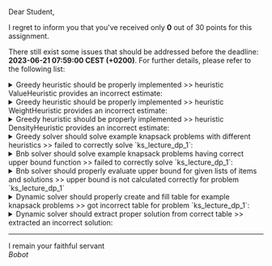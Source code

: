 Dear Student,

I regret to inform you that you've received only **0** out of 30 points for this assignment.

There still exist some issues that should be addressed before the deadline: **2023-06-21 07:59:00 CEST (+0200)**. For further details, please refer to the following list:

<details><summary>Greedy heuristic should be properly implemented &gt;&gt; heuristic ValueHeuristic provides an incorrect estimate:</summary>-&nbsp;got:&nbsp;0.0<br>-&nbsp;expected:&nbsp;-5<br>-&nbsp;for&nbsp;item&nbsp;with&nbsp;value:&nbsp;-5&nbsp;and&nbsp;weight:&nbsp;0</details>
<details><summary>Greedy heuristic should be properly implemented &gt;&gt; heuristic WeightHeuristic provides an incorrect estimate:</summary>-&nbsp;got:&nbsp;0.0<br>-&nbsp;expected:&nbsp;5<br>-&nbsp;for&nbsp;item&nbsp;with&nbsp;value:&nbsp;0&nbsp;and&nbsp;weight:&nbsp;-5</details>
<details><summary>Greedy heuristic should be properly implemented &gt;&gt; heuristic DensityHeuristic provides an incorrect estimate:</summary>-&nbsp;got:&nbsp;0.0<br>-&nbsp;expected:&nbsp;-1.6666666666666667<br>-&nbsp;for&nbsp;item&nbsp;with&nbsp;value:&nbsp;-5&nbsp;and&nbsp;weight:&nbsp;3</details>
<details><summary>Greedy solver should solve example knapsack problems with different heuristics &gt;&gt; failed to correctly solve `ks_lecture_dp_1`:</summary>-&nbsp;got:&nbsp;<br>&nbsp;&nbsp;&nbsp;&nbsp;*&nbsp;total&nbsp;value:&nbsp;0<br>&nbsp;&nbsp;&nbsp;&nbsp;*&nbsp;optimal:&nbsp;False<br>&nbsp;&nbsp;&nbsp;&nbsp;*&nbsp;total&nbsp;weight:&nbsp;0<br>&nbsp;&nbsp;&nbsp;&nbsp;*&nbsp;items:<br>-&nbsp;expected:&nbsp;<br>&nbsp;&nbsp;&nbsp;&nbsp;*&nbsp;total&nbsp;value:&nbsp;8<br>&nbsp;&nbsp;&nbsp;&nbsp;*&nbsp;optimal:&nbsp;False<br>&nbsp;&nbsp;&nbsp;&nbsp;*&nbsp;total&nbsp;weight:&nbsp;6<br>&nbsp;&nbsp;&nbsp;&nbsp;*&nbsp;items:<br>&nbsp;&nbsp;&nbsp;&nbsp;&nbsp;&nbsp;-&nbsp;2(v:3,&nbsp;w:2)<br>&nbsp;&nbsp;&nbsp;&nbsp;&nbsp;&nbsp;-&nbsp;0(v:5,&nbsp;w:4)<br>-&nbsp;used&nbsp;heuristic:&nbsp;WeightHeuristic</details>
<details><summary>Bnb solver should solve example knapsack problems having correct upper bound function &gt;&gt; failed to correctly solve `ks_lecture_dp_1`:</summary>-&nbsp;got:&nbsp;<br>&nbsp;&nbsp;&nbsp;&nbsp;*&nbsp;total&nbsp;value:&nbsp;0<br>&nbsp;&nbsp;&nbsp;&nbsp;*&nbsp;optimal:&nbsp;True<br>&nbsp;&nbsp;&nbsp;&nbsp;*&nbsp;total&nbsp;weight:&nbsp;0<br>&nbsp;&nbsp;&nbsp;&nbsp;*&nbsp;items:<br>-&nbsp;expected:&nbsp;<br>&nbsp;&nbsp;&nbsp;&nbsp;*&nbsp;total&nbsp;value:&nbsp;11<br>&nbsp;&nbsp;&nbsp;&nbsp;*&nbsp;optimal:&nbsp;True<br>&nbsp;&nbsp;&nbsp;&nbsp;*&nbsp;total&nbsp;weight:&nbsp;9<br>&nbsp;&nbsp;&nbsp;&nbsp;*&nbsp;items:<br>&nbsp;&nbsp;&nbsp;&nbsp;&nbsp;&nbsp;-&nbsp;0(v:5,&nbsp;w:4)<br>&nbsp;&nbsp;&nbsp;&nbsp;&nbsp;&nbsp;-&nbsp;1(v:6,&nbsp;w:5)</details>
<details><summary>Bnb solver should properly evaluate upper bound for given lists of items and solutions &gt;&gt; upper bound is not calculated correctly for problem `ks_lecture_dp_1`</summary>-&nbsp;got:&nbsp;0.0<br>-&nbsp;expected:&nbsp;11.6<br>-&nbsp;for&nbsp;taken&nbsp;items&nbsp;with&nbsp;indices:&nbsp;[0,&nbsp;1,&nbsp;2]</details>
<details><summary>Dynamic solver should properly create and fill table for example knapsack problems &gt;&gt; got incorrect table for problem `ks_lecture_dp_1`:</summary>-&nbsp;got:<br>&nbsp;&nbsp;&nbsp;&nbsp;None<br>-&nbsp;expected:<br>&nbsp;&nbsp;&nbsp;&nbsp;[[&nbsp;0&nbsp;&nbsp;0&nbsp;&nbsp;0&nbsp;&nbsp;0]<br>&nbsp;&nbsp;&nbsp;&nbsp;&nbsp;[&nbsp;0&nbsp;&nbsp;0&nbsp;&nbsp;0&nbsp;&nbsp;0]<br>&nbsp;&nbsp;&nbsp;&nbsp;&nbsp;[&nbsp;0&nbsp;&nbsp;0&nbsp;&nbsp;0&nbsp;&nbsp;3]<br>&nbsp;&nbsp;&nbsp;&nbsp;&nbsp;[&nbsp;0&nbsp;&nbsp;0&nbsp;&nbsp;0&nbsp;&nbsp;3]<br>&nbsp;&nbsp;&nbsp;&nbsp;&nbsp;[&nbsp;0&nbsp;&nbsp;5&nbsp;&nbsp;5&nbsp;&nbsp;5]<br>&nbsp;&nbsp;&nbsp;&nbsp;&nbsp;[&nbsp;0&nbsp;&nbsp;5&nbsp;&nbsp;6&nbsp;&nbsp;6]<br>&nbsp;&nbsp;&nbsp;&nbsp;&nbsp;[&nbsp;0&nbsp;&nbsp;5&nbsp;&nbsp;6&nbsp;&nbsp;8]<br>&nbsp;&nbsp;&nbsp;&nbsp;&nbsp;[&nbsp;0&nbsp;&nbsp;5&nbsp;&nbsp;6&nbsp;&nbsp;9]<br>&nbsp;&nbsp;&nbsp;&nbsp;&nbsp;[&nbsp;0&nbsp;&nbsp;5&nbsp;&nbsp;6&nbsp;&nbsp;9]<br>&nbsp;&nbsp;&nbsp;&nbsp;&nbsp;[&nbsp;0&nbsp;&nbsp;5&nbsp;11&nbsp;11]]</details>
<details><summary>Dynamic solver should extract proper solution from correct table &gt;&gt; extracted an incorrect solution:</summary>-&nbsp;got:<br>&nbsp;&nbsp;&nbsp;&nbsp;*&nbsp;total&nbsp;value:&nbsp;0<br>&nbsp;&nbsp;&nbsp;&nbsp;*&nbsp;optimal:&nbsp;True<br>&nbsp;&nbsp;&nbsp;&nbsp;*&nbsp;total&nbsp;weight:&nbsp;0<br>&nbsp;&nbsp;&nbsp;&nbsp;*&nbsp;items:<br>-&nbsp;expected:<br>&nbsp;&nbsp;&nbsp;&nbsp;*&nbsp;total&nbsp;value:&nbsp;11<br>&nbsp;&nbsp;&nbsp;&nbsp;*&nbsp;optimal:&nbsp;True<br>&nbsp;&nbsp;&nbsp;&nbsp;*&nbsp;total&nbsp;weight:&nbsp;9<br>&nbsp;&nbsp;&nbsp;&nbsp;*&nbsp;items:<br>&nbsp;&nbsp;&nbsp;&nbsp;&nbsp;&nbsp;-&nbsp;1(v:6,&nbsp;w:5)<br>&nbsp;&nbsp;&nbsp;&nbsp;&nbsp;&nbsp;-&nbsp;0(v:5,&nbsp;w:4)<br>-&nbsp;from&nbsp;table:<br>&nbsp;&nbsp;&nbsp;&nbsp;[[&nbsp;0&nbsp;&nbsp;0&nbsp;&nbsp;0&nbsp;&nbsp;0]<br>&nbsp;&nbsp;&nbsp;&nbsp;&nbsp;[&nbsp;0&nbsp;&nbsp;0&nbsp;&nbsp;0&nbsp;&nbsp;0]<br>&nbsp;&nbsp;&nbsp;&nbsp;&nbsp;[&nbsp;0&nbsp;&nbsp;0&nbsp;&nbsp;0&nbsp;&nbsp;3]<br>&nbsp;&nbsp;&nbsp;&nbsp;&nbsp;[&nbsp;0&nbsp;&nbsp;0&nbsp;&nbsp;0&nbsp;&nbsp;3]<br>&nbsp;&nbsp;&nbsp;&nbsp;&nbsp;[&nbsp;0&nbsp;&nbsp;5&nbsp;&nbsp;5&nbsp;&nbsp;5]<br>&nbsp;&nbsp;&nbsp;&nbsp;&nbsp;[&nbsp;0&nbsp;&nbsp;5&nbsp;&nbsp;6&nbsp;&nbsp;6]<br>&nbsp;&nbsp;&nbsp;&nbsp;&nbsp;[&nbsp;0&nbsp;&nbsp;5&nbsp;&nbsp;6&nbsp;&nbsp;8]<br>&nbsp;&nbsp;&nbsp;&nbsp;&nbsp;[&nbsp;0&nbsp;&nbsp;5&nbsp;&nbsp;6&nbsp;&nbsp;9]<br>&nbsp;&nbsp;&nbsp;&nbsp;&nbsp;[&nbsp;0&nbsp;&nbsp;5&nbsp;&nbsp;6&nbsp;&nbsp;9]<br>&nbsp;&nbsp;&nbsp;&nbsp;&nbsp;[&nbsp;0&nbsp;&nbsp;5&nbsp;11&nbsp;11]]</details>

-----------
I remain your faithful servant\
_Bobot_